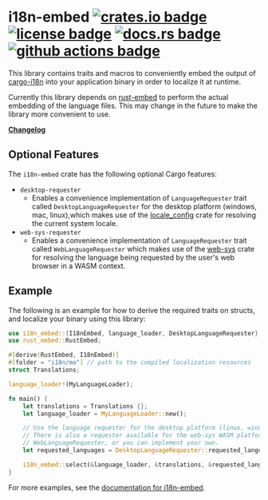 # i18n-embed [![crates.io badge](https://img.shields.io/crates/v/i18n-embed.svg)](https://crates.io/crates/i18n-embed) [![license badge](https://img.shields.io/github/license/kellpossible/cargo-i18n)](https://github.com/kellpossible/cargo-i18n/blob/master/i18n-build/LICENSE.txt) [![docs.rs badge](https://docs.rs/i18n-embed/badge.svg)](https://docs.rs/i18n-embed/) [![github actions badge](https://github.com/kellpossible/cargo-i18n/workflows/Rust/badge.svg)](https://github.com/kellpossible/cargo-i18n/actions?query=workflow%3ARust)

This library contains traits and macros to conveniently embed the output of [cargo-i18n](https://crates.io/crates/cargo_i18n) into your application binary in order to localize it at runtime.

Currently this library depends on [rust-embed](https://crates.io/crates/rust-embed) to perform the actual embedding of the language files. This may change in the future to make the library more convenient to use.

**[Changelog](https://github.com/kellpossible/cargo-i18n/blob/master/i18n-embed/CHANGELOG.md)**

## Optional Features

The `i18n-embed` crate has the following optional Cargo features:

+ `desktop-requester`
  + Enables a convenience implementation of `LanguageRequester` trait called `DesktopLanguageRequester` for the desktop platform (windows, mac, linux),which makes use of the [locale_config](https://crates.io/crates/locale_config) crate for resolving the current system locale.
+ `web-sys-requester`
  + Enables a convenience implementation of `LanguageRequester` trait called `WebLanguageRequester` which makes use of the [web-sys](https://crates.io/crates/web-sys) crate for resolving the language being requested by the user's web browser in a WASM context.

## Example

The following is an example for how to derive the required traits on structs, and localize your binary using this library:

```rust
use i18n_embed::{I18nEmbed, language_loader, DesktopLanguageRequester};
use rust_embed::RustEmbed;

#[derive(RustEmbed, I18nEmbed)]
#[folder = "i18n/mo"] // path to the compiled localization resources
struct Translations;

language_loader!(MyLanguageLoader);

fn main() {
    let translations = Translations {};
    let language_loader = MyLanguageLoader::new();

    // Use the language requester for the desktop platform (linux, windows, mac).
    // There is also a requester available for the web-sys WASM platform called
    // WebLanguageRequester, or you can implement your own.
    let requested_languages = DesktopLanguageRequester::requested_languages();

    i18n_embed::select(&language_loader, &translations, &requested_languages);
}
```

For more examples, see the [documentation for i18n-embed](https://docs.rs/i18n-embed/).

